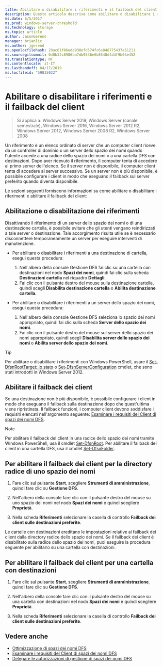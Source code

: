 ```yaml
---
title: Abilitare o disabilitare i riferimenti e il failback del client
description: Questo articolo descrive come abilitare o disabilitare i riferimenti e il failback del client.
ms.date: 6/5/2017
ms.prod: windows-server-threshold
ms.technology: storage
ms.topic: article
author: JasonGerend
manager: brianlic
ms.author: jgerend
ms.openlocfilehash: 20ac61f86ede938efd574fc6a048775437a51211
ms.sourcegitcommit: 0d0b32c8986ba7db9536e0b8648d4ddf9b03e452
ms.translationtype: MT
ms.contentlocale: it-IT
ms.lasthandoff: 04/17/2019
ms.locfileid: "59835022"
---
```

# <a name="enable-or-disable-referrals-and-client-failback"></a>Abilitare o disabilitare i riferimenti e il failback del client

> Si applica a: Windows Server 2019, Windows Server (canale semestrale), Windows Server 2016, Windows Server 2012 R2, Windows Server 2012, Windows Server 2008 R2, Windows Server 2008

Un riferimento è un elenco ordinato di server che un computer client riceve da un controller di dominio o un server dello spazio dei nomi quando l'utente accede a una radice dello spazio dei nomi o a una cartella DFS con destinazioni. Dopo aver ricevuto il riferimento, il computer tenta di accedere al primo server dell'elenco. Se il server non è disponibile, il computer client tenta di accedere al server successivo. Se un server non è più disponibile, è possibile configurare i client in modo che eseguano il failback sul server preferito quando diventa disponibile.

Le sezioni seguenti forniscono informazioni su come abilitare o disabilitare i riferimenti o abilitare il failback del client:

## <a name="enable-or-disable-referrals"></a>Abilitazione o disabilitazione dei riferimenti

Disattivando il riferimento di un server dello spazio dei nomi o di una destinazione cartella, è possibile evitare che gli utenti vengano reindirizzati a tale server o destinazione. Tale accorgimento risulta utile se è necessario disconnettere temporaneamente un server per eseguire interventi di manutenzione.

-   Per abilitare o disabilitare i riferimenti a una destinazione di cartella, esegui questa procedura:

    1.  Nell'albero della console Gestione DFS fai clic su una cartella con destinazioni nel nodo **Spazi dei nomi**, quindi fai clic sulla scheda **Destinazioni cartella** nel riquadro **Dettagli**.
    2.  Fai clic con il pulsante destro del mouse sulla destinazione cartella, quindi scegli **Disabilita destinazione cartella** o **Abilita destinazione cartella**.

-   Per abilitare o disabilitare i riferimenti a un server dello spazio dei nomi, esegui questa procedura:

    1.  Nell'albero della console Gestione DFS seleziona lo spazio dei nomi appropriato, quindi fai clic sulla scheda **Server dello spazio dei nomi**.
    2.  Fai clic con il pulsante destro del mouse sul server dello spazio dei nomi appropriato, quindi scegli **Disabilita server dello spazio dei nomi** o **Abilita server dello spazio dei nomi**.


> [!TIP]
> Per abilitare o disabilitare i riferimenti con Windows PowerShell, usare il [Set-DfsnRootTarget: lo stato](https://technet.microsoft.com/library/jj884266.aspx) o [Set-DfsnServerConfiguration](https://technet.microsoft.com/library/jj884277.aspx) cmdlet, che sono stati introdotti in Windows Server 2012.

## <a name="enable-client-failback"></a>Abilitare il failback dei client

Se una destinazione non è più disponibile, è possibile configurare i client in modo che eseguano il failback sulla destinazione dopo che quest'ultima viene ripristinata. Il failback funzioni, i computer client devono soddisfare i requisiti elencati nell'argomento seguente: [Esaminare i requisiti del Client di spazi dei nomi DFS](https://technet.microsoft.com/library/cc771913(v=ws.11).aspx).


> [!NOTE]
> Per abilitare il failback del client in una radice dello spazio dei nomi tramite Windows PowerShell, usa il cmdlet [Set-DfsnRoot](https://technet.microsoft.com/library/jj884281.aspx). Per abilitare il failback dei client in una cartella DFS, usa il cmdlet [Set-DfsnFolder](https://technet.microsoft.com/library/jj884283.aspx).


## <a name="to-enable-client-failback-for-a-namespace-root"></a>Per abilitare il failback dei client per la directory radice di uno spazio dei nomi

1.  Fare clic sul pulsante **Start**, scegliere **Strumenti di amministrazione**, quindi fare clic su **Gestione DFS**.

2.  Nell'albero della console fare clic con il pulsante destro del mouse su uno spazio dei nomi nel nodo **Spazi dei nomi** e quindi scegliere **Proprietà**.

3.  Nella scheda **Riferimenti** selezionare la casella di controllo **Failback dei client sulle destinazioni preferite**.

Le cartelle con destinazioni ereditano le impostazioni relative al failback dei client dalla directory radice dello spazio dei nomi. Se il failback dei client è disabilitato sulla radice dello spazio dei nomi, puoi eseguire la procedura seguente per abilitarlo su una cartella con destinazioni.

## <a name="to-enable-client-failback-for-a-folder-with-targets"></a>Per abilitare il failback dei client per una cartella con destinazioni

1.  Fare clic sul pulsante **Start**, scegliere **Strumenti di amministrazione**, quindi fare clic su **Gestione DFS**.

2.  Nell'albero della console fare clic con il pulsante destro del mouse su una cartella con destinazioni nel nodo **Spazi dei nomi** e quindi scegliere **Proprietà**.

3.  Nella scheda **Riferimenti** selezionare la casella di controllo **Failback dei client sulle destinazioni preferite**.

## <a name="see-also"></a>Vedere anche 

-   [Ottimizzazione di spazi dei nomi DFS](tuning-dfs-namespaces.md)
-   [Esaminare i requisiti del Client di spazi dei nomi DFS](https://technet.microsoft.com/library/cc771913(v=ws.11).aspx)
-   [Delegare le autorizzazioni di gestione di spazi dei nomi DFS](delegate-management-permissions-for-dfs-namespaces.md)